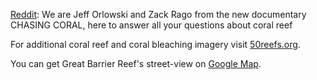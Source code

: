 [Reddit](https://www.reddit.com/r/IAmA/comments/6oo4za/we_are_jeff_orlowski_and_zack_rago_from_the_new/): We are Jeff Orlowski and Zack Rago from the new documentary CHASING CORAL, here to answer all your questions about coral reef

For additional coral reef and coral bleaching imagery visit [50reefs.org](https://50reefs.org/imagegallery/). 

You can get Great Barrier Reef's street-view on [Google Map](https://www.google.com/maps/place/Great+Barrier+Reef,+Australia/@-13.9180002,144.6136627,3a,75y,263.18h,126.97t/data=!3m11!1e1!3m9!1sCIHM0ogKEICAgIC4jriOiQE!2e10!3e11!6shttps:%2F%2Flh3.googleusercontent.com%2Fgpms-cs-s%2FAIMqDu02pxx5jsP3sqmYHq-4lX41HjD45RPUN8C2pW5Kn9VzH63ECG1UyeF9JqkUIYZmBzqRhyDfX7qfvKMUoc9N-0l5jhkcEv1FbGRIt4O-i4OPl7AiOBGRbda6zFeBWuChDPJ-G8qJfQ%3Dw900-h600-k-no-pi-36.96517563980481-ya263.18318663651576-ro0-fo100!7i6000!8i3000!9m2!1b1!2i49!4m17!1m9!3m8!1s0x6bdf1446822c713b:0x192a574136833cda!2sGreat+Barrier+Reef,+Australia!3b1!8m2!3d-18.2870668!4d147.6991918!10e5!16zL20vMGpieGw!3m6!1s0x6bdf1446822c713b:0x192a574136833cda!8m2!3d-18.2870668!4d147.6991918!10e5!16zL20vMGpieGw?entry=ttu&g_ep=EgoyMDI1MDMxMS4wIKXMDSoASAFQAw%3D%3D).
